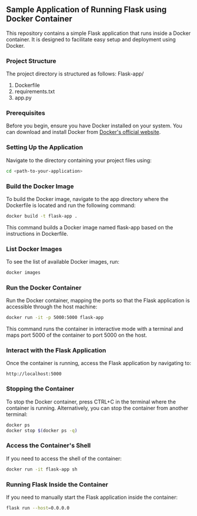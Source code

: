 ## Sample Application of Running Flask using Docker Container

This repository contains a simple Flask application that runs inside a Docker container. It is designed to facilitate easy setup and deployment using Docker.

### Project Structure

The project directory is structured as follows:
Flask-app/
1. Dockerfile
2. requirements.txt
3. app.py

### Prerequisites

Before you begin, ensure you have Docker installed on your system. You can download and install Docker from [Docker's official website](https://www.docker.com/get-started).

### Setting Up the Application

Navigate to the directory containing your project files using:
```bash
cd <path-to-your-application>
```

### Build the Docker Image
To build the Docker image, navigate to the app directory where the Dockerfile is located and run the following command:
```bash
docker build -t flask-app .
```
This command builds a Docker image named flask-app based on the instructions in Dockerfile.

### List Docker Images
To see the list of available Docker images, run:
```bash
docker images
```

### Run the Docker Container
Run the Docker container, mapping the ports so that the Flask application is accessible through the host machine:
```bash
docker run -it -p 5000:5000 flask-app
```
This command runs the container in interactive mode with a terminal and maps port 5000 of the container to port 5000 on the host.

### Interact with the Flask Application
Once the container is running, access the Flask application by navigating to:
```web
http://localhost:5000
```

### Stopping the Container
To stop the Docker container, press CTRL+C in the terminal where the container is running. Alternatively, you can stop the container from another terminal:
```bash
docker ps
docker stop $(docker ps -q)
```

### Access the Container's Shell
If you need to access the shell of the container:
```bash
docker run -it flask-app sh
```

### Running Flask Inside the Container
If you need to manually start the Flask application inside the container:
```bash
flask run --host=0.0.0.0
```




